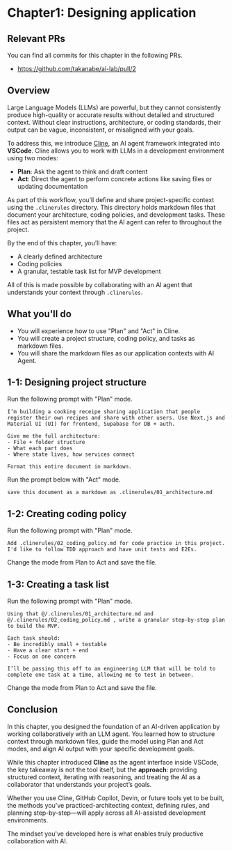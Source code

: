 # Chapter1: Designing application

## Relevant PRs

You can find all commits for this chapter in the following PRs.

- https://github.com/takanabe/ai-lab/pull/2 

## Overview

Large Language Models (LLMs) are powerful, but they cannot consistently produce high-quality or accurate results without detailed and structured context. Without clear instructions, architecture, or coding standards, their output can be vague, inconsistent, or misaligned with your goals.

To address this, we introduce [Cline](https://github.com/cline/cline), an AI agent framework integrated into **VSCode**. Cline allows you to work with LLMs in a development environment using two modes:
- **Plan**: Ask the agent to think and draft content
- **Act**: Direct the agent to perform concrete actions like saving files or updating documentation

As part of this workflow, you’ll define and share project-specific context using the `.clinerules` directory. This directory holds markdown files that document your architecture, coding policies, and development tasks. These files act as persistent memory that the AI agent can refer to throughout the project.

By the end of this chapter, you’ll have:
- A clearly defined architecture
- Coding policies
- A granular, testable task list for MVP development

All of this is made possible by collaborating with an AI agent that understands your context through `.clinerules`.

## What you'll do

- You will experience how to use "Plan" and "Act" in Cline.
- You will create a project structure, coding policy, and tasks as markdown files.
- You will share the markdown files as our application contexts with AI Agent.

## 1-1: Designing project structure

Run the following prompt with "Plan" mode.

```
I’m building a cooking receipe sharing application that people register their own recipes and share with other users. Use Next.js and Material UI (UI) for frontend, Supabase for DB + auth.

Give me the full architecture:
- File + folder structure
- What each part does
- Where state lives, how services connect

Format this entire document in markdown.
```

Run the prompt below with "Act" mode.

```
save this document as a markdown as .clinerules/01_architecture.md
```

## 1-2: Creating coding policy

Run the following prompt with "Plan" mode.

```
Add .clinerules/02_coding_policy.md for code practice in this project. I'd like to follow TDD approach and have unit tests and E2Es.
```

Change the mode from Plan to Act and save the file.


## 1-3: Creating a task list

Run the following prompt with "Plan" mode.

```
Using that @/.clinerules/01_architecture.md and @/.clinerules/02_coding_policy.md , write a granular step-by-step plan to build the MVP. 

Each task should: 
- Be incredibly small + testable
- Have a clear start + end
- Focus on one concern 

I’ll be passing this off to an engineering LLM that will be told to complete one task at a time, allowing me to test in between. 
```

Change the mode from Plan to Act and save the file.


## Conclusion

In this chapter, you designed the foundation of an AI-driven application by working collaboratively with an LLM agent. You learned how to structure context through markdown files, guide the model using Plan and Act modes, and align AI output with your specific development goals.

While this chapter introduced **Cline** as the agent interface inside VSCode, the key takeaway is not the tool itself, but the **approach**: providing structured context, iterating with reasoning, and treating the AI as a collaborator that understands your project’s goals.

Whether you use Cline, GitHub Copilot, Devin, or future tools yet to be built, the methods you've practiced-architecting context, defining rules, and planning step-by-step—will apply across all AI-assisted development environments.

The mindset you've developed here is what enables truly productive collaboration with AI.
